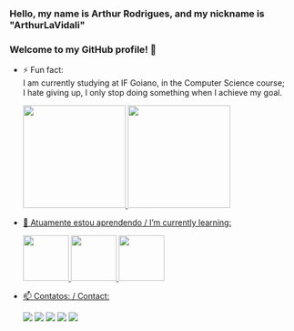 ### Hello, my name is Arthur Rodrigues, and my nickname is "ArthurLaVidali"
### Welcome to my GitHub profile! 👋


- ⚡ Fun fact: <br>
    I am currently studying at IF Goiano, in the Computer Science course;<br>
    I hate giving up, I only stop doing something when I achieve my goal.<br>

    <div>
    <a href="https://github.com/seu-usuário-aqui">
    <img height="180em" src="https://github-readme-stats.vercel.app/api/top-langs/?username=ArthurLaVidali&layout=compact&langs_count=7&theme=dracula"/>
    <img height="180em" src="https://github-readme-stats.vercel.app/api?username=ArthurLaVidali&show_icons=true&theme=dracula&include_all_commits=true&count_private=true"/>
    </div>


- 🌱 Atuamente estou aprendendo / I’m currently learning: <br>
    <div>
    <img src="https://cdn.jsdelivr.net/gh/devicons/devicon/icons/java/java-original-wordmark.svg" height="80" width="80" margin-right="40" />   
    <img src="https://cdn.jsdelivr.net/gh/devicons/devicon/icons/python/python-original-wordmark.svg" height="80" width="80" margin-right="40" />
    <img src="https://cdn.jsdelivr.net/gh/devicons/devicon/icons/php/php-plain.svg" height="80" width="80" margin-right="40" />   
    </div>


- 📫 Contatos: / Contact: <br>
    <div>
    <a href="https://www.youtube.com/channel/UC9jmuD4Nzm3IIC-LAhFY69A" target="_blank"><img src="https://img.shields.io/badge/YouTube-FF0000?style=for-the-badge&logo=youtube&logoColor=white" target="_blank"></a>
    <a href="https://www.instagram.com/a_rodrigueszz/" target="_blank"><img src="https://img.shields.io/badge/-Instagram-%23E4405F?style=for-the-badge&logo=instagram&logoColor=white" target="_blank"></a>
    <a href="https://www.twitch.tv/arthurlavidali" target="_blank"><img src="https://img.shields.io/badge/Twitch-9146FF?style=for-the-badge&logo=twitch&logoColor=white" target="_blank"></a>
    <a href = "mailto:arthurcas2022@gmail.com"><img src="https://img.shields.io/badge/Gmail-D14836?style=for-the-badge&logo=gmail&logoColor=white" target="_blank"></a>
    <a href="https://www.linkedin.com/in/arthur-rodrigues-a01b53258/" target="_blank"><img src="https://img.shields.io/badge/-LinkedIn-%230077B5?style=for-the-badge&logo=linkedin&logoColor=white" target="_blank"></a>
    </div>
<br>
